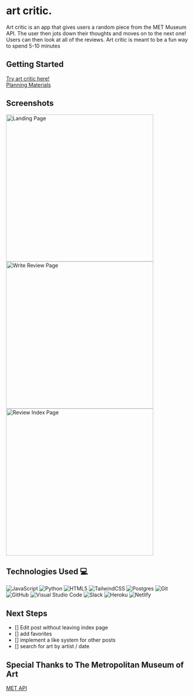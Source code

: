 # art critic.

Art critic is an app that gives users a random piece from the MET Museum API.
The user then jots down their thoughts and moves on to the next one! 
Users can then look at all of the reviews. 
Art critic is meant to be a fun way to spend 5-10 minutes

## Getting Started
[Try art critic here!](https://art-critic.netlify.app/) <br />
[Planning Materials](https://trello.com/b/8wUUanbW/art-critic)


## Screenshots

<img src="https://imgur.com/YZoYI0X.png" alt="Landing Page" width="400"/>
<img src="https://imgur.com/qYLOT1L.png" alt="Write Review Page" height="400"/>
<img src="https://imgur.com/PSa7uND.png" alt="Review Index Page" width="400"/>

## Technologies Used  💻

![JavaScript](https://img.shields.io/badge/javascript-%23323330.svg?style=for-the-badge&logo=javascript&logoColor=%23F7DF1E)
![Python](https://img.shields.io/badge/python-3670A0?style=for-the-badge&logo=python&logoColor=ffdd54)
![HTML5](https://img.shields.io/badge/html5-%23E34F26.svg?style=for-the-badge&logo=html5&logoColor=white)
![TailwindCSS](https://img.shields.io/badge/tailwindcss-%2338B2AC.svg?style=for-the-badge&logo=tailwind-css&logoColor=white)
![Postgres](https://img.shields.io/badge/postgres-%23316192.svg?style=for-the-badge&logo=postgresql&logoColor=white)
![Git](https://img.shields.io/badge/git-%23F05033.svg?style=for-the-badge&logo=git&logoColor=white)
![GitHub](https://img.shields.io/badge/github-%23121011.svg?style=for-the-badge&logo=github&logoColor=white)
![Visual Studio Code](https://img.shields.io/badge/Visual%20Studio%20Code-0078d7.svg?style=for-the-badge&logo=visual-studio-code&logoColor=white)
![Slack](https://img.shields.io/badge/Slack-4A154B?style=for-the-badge&logo=slack&logoColor=white)
![Heroku](https://img.shields.io/badge/heroku-%23430098.svg?style=for-the-badge&logo=heroku&logoColor=white)
![Netlify](https://img.shields.io/badge/netlify-%23000000.svg?style=for-the-badge&logo=netlify&logoColor=#00C7B7)

## Next Steps
- [] Edit post without leaving index page
- [] add favorites
- [] implement a like system for other posts
- [] search for art by artist / date

## Special Thanks to The Metropolitan Museum of Art
[MET API](https://metmuseum.github.io/)